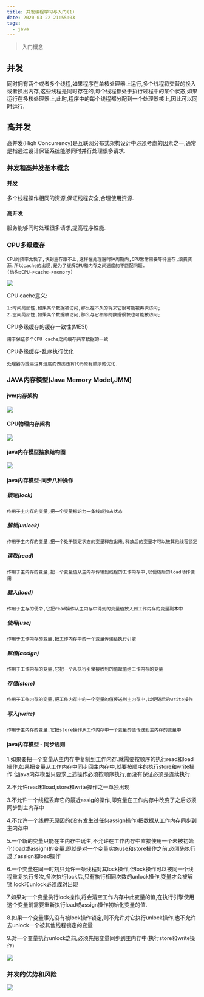 ```yaml
---
title: 并发编程学习与入门(1)
date: 2020-03-22 21:55:03
tags:
  - java
---
```


>入门概念

## 并发

  同时拥有两个或者多个线程,如果程序在单核处理器上运行,多个线程将交替的换入或者换出内存,这些线程是同时存在的,每个线程都处于执行过程中的某个状态,如果运行在多核处理器上,此时,程序中的每个线程都分配到一个处理器核上,因此可以同时运行.


## 高并发

  高并发(High Concurrency)是互联网分布式架构设计中必须考虑的因素之一,通常是指通过设计保证系统能够同时并行处理很多请求.


### 并发和高并发基本概念

#### 并发

  多个线程操作相同的资源,保证线程安全,合理使用资源.

#### 高并发

  服务能够同时处理很多请求,提高程序性能.

### CPU多级缓存

    CPU的频率太快了,快到主存跟不上,这样在处理器时钟周期内,CPU常常需要等待主存,浪费资源.所以cache的出现,是为了缓解CPU和内存之间速度的不匹配问题.
    (结构:CPU->cache->memory)

![](/images/CPU_cache.jpg)

CPU cache意义:
    
    1:时间局部性,如果某个数据被访问,那么在不久的将来它很可能被再次访问;
    2.空间局部性,如果某个数据被访问,那么与它相邻的数据很快也可能被访问;

CPU多级缓存的缓存一致性(MESI)

    用于保证多个CPU cache之间缓存共享数据的一致

CPU多级缓存-乱序执行优化

    处理器为提高运算速度而做出违背代码原有顺序的优化.

### JAVA内存模型(Java Memory Model,JMM)

#### jvm内存架构

![](/images/JMM.jpg)

#### CPU物理内存架构

![](/images/CPU_jiagou.jpg)

#### java内存模型抽象结构图

![](/images/JVM_chouxiang.jpg)

#### java内存模型-同步八种操作

##### 锁定(lock)

    作用于主内存的变量,把一个变量标识为一条线成独占状态

##### 解锁(unlock)

    作用于主内存的变量,把一个处于锁定状态的变量释放出来,释放后的变量才可以被其他线程锁定

##### 读取(read)

    作用于主内存的变量,把一个变量值从主内存传输到线程的工作内存中,以便随后的load动作使用

##### 载入(load)

    作用于主存的便令,它把read操作从主内存中得到的变量值放入到工作内存的变量副本中

##### 使用(use)

    作用于工作内存的变量,把工作内存中的一个变量传递给执行引擎

##### 赋值(assign)

    作用于工作内存的变量,它把一个从执行引擎接收到的值赋值给工作内存的变量

##### 存储(store)

    作用于工作内存的变量,把工作内存中的一个变量的值传送到主内存中,以便随后的write操作

##### 写入(write)

    作用于主内存的变量,它把store操作从工作内存中一个变量的值传送到主内存的变量中

#### java内存模型 - 同步规则

1.如果要把一个变量从主内存中复制到工作内存.就需要按顺序的执行read和load操作,如果把变量从工作内存中同步回主内存中,就要按顺序的执行store和write操作.但java内存模型只要求上述操作必须按顺序执行,而没有保证必须是连续执行

2.不允许read和load,store和write操作之一单独出现

3.不允许一个线程丢弃它的最近assig的操作,即变量在工作内存中改变了之后必须同步到主内存中

4.不允许一个线程无原因的(没有发生过任何assign操作)把数据从工作内存同步到主内存中

5.一个新的变量只能在主内存中诞生,不允许在工作内存中直接使用一个未被初始化(load或assign)的变量.即就是对一个变量实施use和store操作之前,必须先执行过了assign和load操作

6.一个变量在同一时刻只允许一条线程对其lock操作,但lock操作可以被同一个线程重复执行多次,多次执行lock后,只有执行相同次数的unlock操作,变量才会被解锁.lock和unlock必须成对出现

7.如果对一个变量执行lock操作,将会清空工作内存中此变量的值,在执行引擎使用这个变量前需要重新执行load或assign操作初始化变量的值.

8.如果一个变量事先没有被lock操作锁定,则不允许对它执行unlock操作,也不允许去unlock一个被其他线程锁定的变量

9.对一个变量执行unlock之前,必须先把变量同步到主内存中(执行store和write操作)

![](/images/JVM_sync.jpg)


### 并发的优势和风险

![](/images/bingfa_bijiao.jpg)